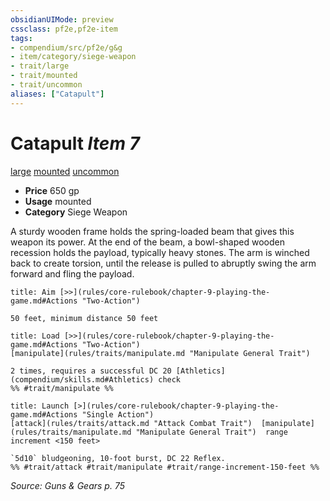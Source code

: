 ```yaml
---
obsidianUIMode: preview
cssclass: pf2e,pf2e-item
tags:
- compendium/src/pf2e/g&g
- item/category/siege-weapon
- trait/large
- trait/mounted
- trait/uncommon
aliases: ["Catapult"]
---
```

# Catapult *Item 7*  
[large](rules/traits/large-b1.md "Large Size Trait")  [mounted](rules/traits/mounted-g-g.md "Mounted Weapon Trait")  [uncommon](rules/traits/uncommon.md "Uncommon Rarity Trait")  

- **Price** 650 gp
- **Usage** mounted
- **Category** Siege Weapon

A sturdy wooden frame holds the spring-loaded beam that gives this weapon its power. At the end of the beam, a bowl-shaped wooden recession holds the payload, typically heavy stones. The arm is winched back to create torsion, until the release is pulled to abruptly swing the arm forward and fling the payload.

```ad-embed-ability
title: Aim [>>](rules/core-rulebook/chapter-9-playing-the-game.md#Actions "Two-Action")

50 feet, minimum distance 50 feet
```

```ad-embed-ability
title: Load [>>](rules/core-rulebook/chapter-9-playing-the-game.md#Actions "Two-Action")
[manipulate](rules/traits/manipulate.md "Manipulate General Trait")  

2 times, requires a successful DC 20 [Athletics](compendium/skills.md#Athletics) check  
%% #trait/manipulate %%
```

```ad-embed-ability
title: Launch [>](rules/core-rulebook/chapter-9-playing-the-game.md#Actions "Single Action")
[attack](rules/traits/attack.md "Attack Combat Trait")  [manipulate](rules/traits/manipulate.md "Manipulate General Trait")  range increment <150 feet>  

`5d10` bludgeoning, 10-foot burst, DC 22 Reflex.  
%% #trait/attack #trait/manipulate #trait/range-increment-150-feet %%
```

*Source: Guns & Gears p. 75*